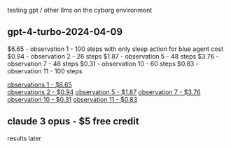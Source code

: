 testing gpt / other llms on the cyborg environment

## gpt-4-turbo-2024-04-09

$6.65 - observation 1 - 100 steps with only sleep action for blue agent cost
$0.94 - observation 2 - 26 steps
$1.87 - observation 5 - 48 steps 
$3.76 - observation 7 - 48 steps
$0.31 - observation 10 - 60 steps
$0.83 - observation 11 - 100 steps

[observations 1 - $6.65](observations/observations-1.txt)  
[observations 2 - $0.94](observations/observations-20240413175508.txt)
[observation 5 - $1.87](observations/observations-20240413192821.txt)
[observation 7 - $3.76](observations/observations-20240413221357.txt)
[observation 10 - $0.31](observations/observations-20240413233916)
[observation 11 - $0.83](observations/observations-20240413235343.txt)

## claude 3 opus - $5 free credit 
results later